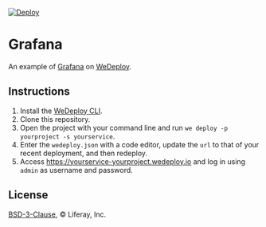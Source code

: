 [![Deploy](https://cdn.wedeploy.com/images/deploy.svg)](https://console.wedeploy.com/deploy?repo=https://github.com/wedeploy-examples/grafana-example)

# Grafana

An example of [Grafana](https://grafana.com/) on [WeDeploy](https://wedeploy.com/).

## Instructions

1. Install the [WeDeploy CLI](https://wedeploy.com/docs/intro/using-the-command-line/).
2. Clone this repository.
3. Open the project with your command line and run `we deploy -p yourproject -s yourservice`.
4. Enter the `wedeploy.json` with a code editor, update the `url` to that of your recent deployment, and then redeploy.
5. Access https://yourservice-yourproject.wedeploy.io and log in using `admin` as username and password.

## License

[BSD-3-Clause](./LICENSE.md), © Liferay, Inc.

